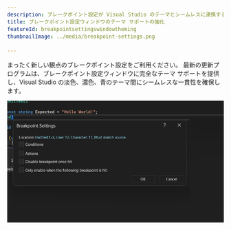 ```yaml
---
description: ブレークポイント設定が Visual Studio のテーマとシームレスに連携するようになりました。
title: ブレークポイント設定ウィンドウのテーマ サポートの強化
featureId: breakpointsettingswindowtheming
thumbnailImage: ../media/breakpoint-settings.png

---
```


まったく新しい観点のブレークポイント設定をご利用ください。 最新の更新プログラムは、ブレークポイント設定ウィンドウに完全なテーマ サポートを提供し、Visual Studio の淡色、濃色、青のテーマ間にシームレスな一貫性を確保します。

![ブレークポイント設定テーマ](../media/breakpoint-settings.png "ブレークポイント設定テーマ")

